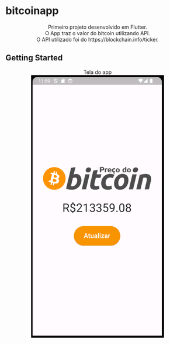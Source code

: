 # bitcoinapp
<p align="center">
Primeiro projeto desenvolvido em Flutter.</br>
O App traz o valor do bitcoin utilizando API.</br>
O API utilizado foi do https://blockchain.info/ticker.</br>
</p>

## Getting Started


<p align="center">
<a> Tela do app </a> </br>
<img src="https://github.com/jhoitimamoru/bitcoinapp/blob/master/Imagens/tela1.PNG">
</p>

